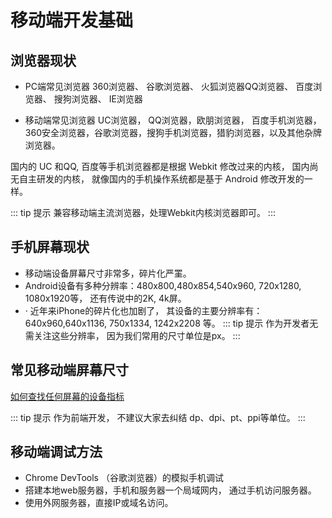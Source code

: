 # 移动端开发基础

## 浏览器现状
- PC端常见浏览器
360浏览器、 谷歌浏览器、 火狐浏览器QQ浏览器、 百度浏览器、 搜狗浏览器、 IE浏览器

- 移动端常见浏览器
UC浏览器， QQ浏览器，欧朋浏览器， 百度手机浏览器， 360安全浏览器，谷歌浏览器，搜狗手机浏览器，猎豹浏览器，以及其他杂牌浏览器。

国内的 UC 和QQ, 百度等手机浏览器都是根据 Webkit 修改过来的内核， 国内尚无自主研发的内核， 就像国内的手机操作系统都是基于 Android 修改开发的一样。

::: tip 提示
兼容移动端主流浏览器，处理Webkit内核浏览器即可。
:::

## 手机屏幕现状

- 移动端设备屏幕尺寸非常多，碎片化严罣。
- Android设备有多种分辨率：480x800,480x854,540x960, 720x1280, 1080x1920等， 还有传说中的2K, 4k屏。
- ·	近年来iPhone的碎片化也加剧了， 其设备的主要分辨率有：640x960,640x1136, 750x1334, 1242x2208 等。
::: tip 提示
作为开发者无需关注这些分辨率， 因为我们常用的尺寸单位是px。
:::

## 常见移动端屏幕尺寸

[如何查找任何屏幕的设备指标](https://material.io/blog/device-metrics)

::: tip 提示
作为前端开发， 不建议大家去纠结 dp、dpi、pt、ppi等单位。
:::

## 移动端调试方法

- Chrome DevTools （谷歌浏览器）的模拟手机调试
- 搭建本地web服务器，手机和服务器一个局域网内， 通过手机访问服务器。
- 使用外网服务器，直接IP或域名访问。
